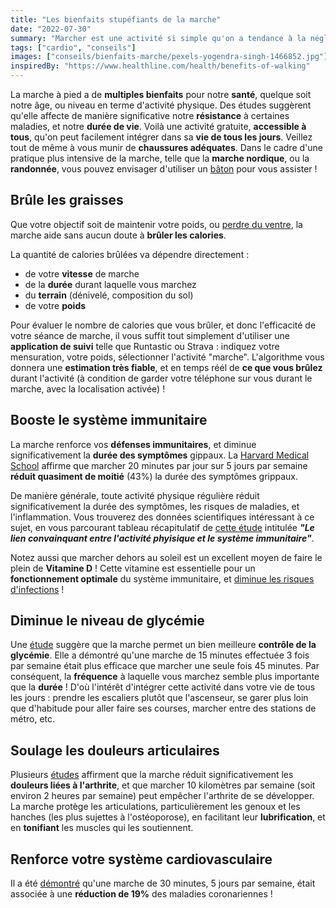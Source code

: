 ```yaml
---
title: "Les bienfaits stupéfiants de la marche"
date: "2022-07-30"
summary: "Marcher est une activité si simple qu'on a tendance à la négliger. Pourtant, ses bienfaits sont si nombreux et impactants !"
tags: ["cardio", "conseils"]
images: ["conseils/bienfaits-marche/pexels-yogendra-singh-1466852.jpg"]
inspiredBy: "https://www.healthline.com/health/benefits-of-walking"
---
```

La marche à pied a de **multiples bienfaits** pour notre **santé**, quelque soit notre âge,
ou niveau en terme d'activité physique.
Des études suggèrent qu'elle affecte de manière significative notre **résistance** à
certaines maladies, et notre **durée de vie**.
Voilà une activité gratuite, **accessible à tous**, qu'on peut facilement intégrer
dans sa **vie de tous les jours**.
Veillez tout de même à vous munir de **chaussures adéquates**.
Dans le cadre d'une pratique plus intensive de la marche, telle que la **marche nordique**,
ou la **randonnée**, vous pouvez envisager d'utiliser un [bâton](/post/batons-marche/) pour
vous assister !

## Brûle les graisses
Que votre objectif soit de maintenir votre poids, ou
[perdre du ventre](/post/0-perdre-ventre/), la marche aide sans aucun doute à
**brûler les calories**.

La quantité de calories brûlées va dépendre directement :
- de votre **vitesse** de marche
- de la **durée** durant laquelle vous marchez
- du **terrain** (dénivelé, composition du sol)
- de votre **poids**

Pour évaluer le nombre de calories que vous brûler, et donc l'efficacité de votre séance de marche,
il vous suffit tout simplement d'utiliser une **application de suivi** telle que Runtastic ou Strava :
indiquez votre mensuration, votre poids, sélectionner l'activité "marche". L'algorithme vous donnera une
**estimation très fiable**, et en temps réél de **ce que vous brûlez** durant l'activité (à condition de garder
votre téléphone sur vous durant le marche, avec la localisation activée) !

## Booste le système immunitaire
La marche renforce vos **défenses immunitaires**, et diminue significativement la **durée des symptômes** gippaux.
La [Harvard Medical School](https://www.health.harvard.edu/staying-healthy/5-surprising-benefits-of-walking)
affirme que marcher 20 minutes par jour sur 5 jours par semaine **réduit quasiment
de moitié** (43%) la durée des symptômes grippaux.

De manière générale, toute activité physique régulière réduit significativement la durée des symptômes, les risques de maladies, et l'inflammation.
Vous trouverez des données scientifiques intéressant à ce sujet, en vous parcourant tableau récapitulatif de
[cette étude](https://www.ncbi.nlm.nih.gov/pmc/articles/PMC6523821/#tbl0002) intitulée ***"Le lien convainquant entre l'activité phyisique et le système immunitaire"***.

Notez aussi que marcher dehors au soleil est un excellent moyen de faire le plein de **Vitamine D** !
Cette vitamine est essentielle pour un **fonctionnement optimale**
du système immunitaire, et [diminue les risques d'infections](https://www.ncbi.nlm.nih.gov/pmc/articles/PMC3166406/#:~:text=One%20report%20studied%20almost%2019%2C000,mass%20and%20race%5B8%5D.) !

## Diminue le niveau de glycémie
Une [étude](https://diabetesjournals.org/care/article/36/10/3262/30770/Three-15-min-Bouts-of-Moderate-Postmeal-Walking)
suggère que la marche permet un bien meilleure **contrôle de la glycémie**.
Elle a démontré qu'une marche de 15 minutes effectuée 3 fois par semaine était plus
efficace que marcher une seule fois 45 minutes. Par conséquent, la **fréquence** à laquelle
vous marchez semble plus importante que la **durée** ! D'où l'intérêt d'intégrer cette
activité dans votre vie de tous les jours : prendre les escaliers plutôt que l'ascenseur,
se garer plus loin que d'habitude pour aller faire ses courses, marcher entre des stations
de métro, etc.

## Soulage les douleurs articulaires
Plusieurs [études](https://www.ncbi.nlm.nih.gov/pmc/articles/PMC2695175/) affirment que la marche réduit
significativement les **douleurs liées
à l'arthrite**, et que marcher 10 kilomètres par semaine (soit environ 2 heures par semaine)
peut empêcher l'arthrite de se développer. La marche protège les articulations, particulièrement
les genoux et les hanches (les plus sujettes à l'ostéoporose), en facilitant leur **lubrification**,
et en **tonifiant** les muscles qui les soutiennent.

## Renforce votre système cardiovasculaire
Il a été [démontré](https://pubmed.ncbi.nlm.nih.gov/19306107/) qu'une marche de
30 minutes, 5 jours par semaine, était associée à une **réduction de 19%** des maladies
coronariennes !
